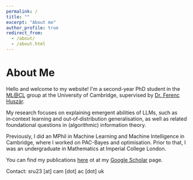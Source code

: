```yaml
---
permalink: /
title: ""
excerpt: "About me"
author_profile: true
redirect_from:
  - /about/
  - /about.html
---
```


<left> <h1>About Me</h1> </left>

Hello and welcome to my website! I'm a second-year PhD student in the [ML@CL](https://mlatcl.github.io/) group at the University of Cambridge, supervised by [Dr. Ferenc Huszár](https://www.cst.cam.ac.uk/people/fh277). 

My research focuses on explaining emergent abilities of LLMs, such as in‑context learning and out‑of‑distribution generalisation, as well as related foundational questions in (algorithmic) information theory. 

Previously, I did an MPhil in Machine Learning and Machine Intelligence in Cambridge, where I worked on PAC-Bayes and optimisation. Prior to that, I was an undergraduate in Mathematics at Imperial College London.

You can find my publications [here](./publications.md) ot at my [Google Scholar](https://scholar.google.com/citations?user=LknnfTQAAAAJ&hl=hu) page.

Contact: sru23 [at] cam [dot] ac [dot] uk

